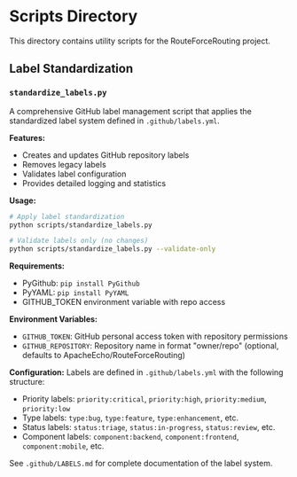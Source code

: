 # Scripts Directory

This directory contains utility scripts for the RouteForceRouting project.

## Label Standardization

### `standardize_labels.py`

A comprehensive GitHub label management script that applies the standardized label system defined in `.github/labels.yml`.

**Features:**
- Creates and updates GitHub repository labels
- Removes legacy labels
- Validates label configuration
- Provides detailed logging and statistics

**Usage:**
```bash
# Apply label standardization
python scripts/standardize_labels.py

# Validate labels only (no changes)
python scripts/standardize_labels.py --validate-only
```

**Requirements:**
- PyGithub: `pip install PyGithub`
- PyYAML: `pip install PyYAML`
- GITHUB_TOKEN environment variable with repo access

**Environment Variables:**
- `GITHUB_TOKEN`: GitHub personal access token with repository permissions
- `GITHUB_REPOSITORY`: Repository name in format "owner/repo" (optional, defaults to ApacheEcho/RouteForceRouting)

**Configuration:**
Labels are defined in `.github/labels.yml` with the following structure:
- Priority labels: `priority:critical`, `priority:high`, `priority:medium`, `priority:low`
- Type labels: `type:bug`, `type:feature`, `type:enhancement`, etc.
- Status labels: `status:triage`, `status:in-progress`, `status:review`, etc.
- Component labels: `component:backend`, `component:frontend`, `component:mobile`, etc.

See `.github/LABELS.md` for complete documentation of the label system.